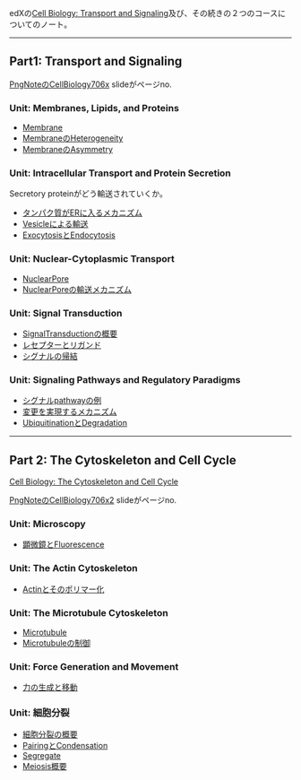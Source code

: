 edXの[Cell Biology: Transport and Signaling](https://www.edx.org/course/cell-biology-transport)及び、その続きの２つのコースについてのノート。

----
## Part1: Transport and Signaling

[PngNoteのCellBiology706x](https://karino2.github.io/ImageGallery/CellBiology706x.html#lg=1&slide=0) slideがページno.

### Unit: Membranes, Lipids, and Proteins

- [Membrane](Membrane.md)
- [MembraneのHeterogeneity](MembraneのHeterogeneity.md)
- [MembraneのAsymmetry](MembraneのAsymmetry.md)

### Unit: Intracellular Transport and Protein Secretion

Secretory proteinがどう輸送されていくか。

- [タンパク質がERに入るメカニズム](タンパク質がERに入るメカニズム.md)
- [Vesicleによる輸送](Vesicleによる輸送.md)
- [ExocytosisとEndocytosis](ExocytosisとEndocytosis.md)

### Unit: Nuclear-Cytoplasmic Transport

- [NuclearPore](NuclearPore.md)
- [NuclearPoreの輸送メカニズム](NuclearPoreの輸送メカニズム.md)

### Unit: Signal Transduction

- [SignalTransductionの概要](SignalTransductionの概要.md)
- [レセプターとリガンド](レセプターとリガンド.md)
- [シグナルの帰結](シグナルの帰結.md)

### Unit: Signaling Pathways and Regulatory Paradigms

- [シグナルpathwayの例](シグナルpathwayの例.md)
- [変更を実現するメカニズム](変更を実現するメカニズム.md)
- [UbiquitinationとDegradation](UbiquitinationとDegradation.md)

----

## Part 2: The Cytoskeleton and Cell Cycle

[Cell Biology: The Cytoskeleton and Cell Cycle](https://www.edx.org/course/cell-biology-2)

[PngNoteのCellBiology706x2](https://karino2.github.io/ImageGallery/CellBiology706x2.html#lg=1&slide=0) slideがページno.

### Unit: Microscopy

- [顕微鏡とFluorescence](顕微鏡とFluorescence.md)

### Unit: The Actin Cytoskeleton

- [Actinとそのポリマー化](Actinとそのポリマー化.md)

### Unit: The Microtubule Cytoskeleton

- [Microtubule](Microtubule.md)
- [Microtubuleの制御](Microtubuleの制御.md)

### Unit: Force Generation and Movement

- [力の生成と移動](力の生成と移動.md)

### Unit: 細胞分裂

- [細胞分裂の概要](細胞分裂の概要.md)
- [PairingとCondensation](PairingとCondensation.md)
- [Segregate](Segregate.md)
- [Meiosis概要](Meiosis概要.md)

